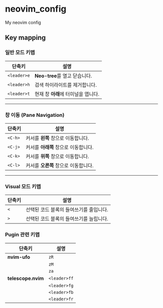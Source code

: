 # neovim_config
My neovim config

## Key mapping
### 일반 모드 키맵

| 단축키             | 설명                               |
| ----------------- | ---------------------------------- |
| `<leader>e`       | **Neo-tree**를 열고 닫습니다.          |
| `<leader>h`       | 검색 하이라이트를 제거합니다.      |
| `<leader>t`       | 현재 창 **아래**에 터미널을 엽니다. |

---

### 창 이동 (Pane Navigation)

| 단축키             | 설명              |
| ----------------- | ----------------- |
| `<C-h>`           | 커서를 **왼쪽** 창으로 이동합니다. |
| `<C-j>`           | 커서를 **아래쪽** 창으로 이동합니다. |
| `<C-k>`           | 커서를 **위쪽** 창으로 이동합니다. |
| `<C-l>`           | 커서를 **오른쪽** 창으로 이동합니다. |

---

### Visual 모드 키맵

| 단축키             | 설명                            |
| ----------------- | ------------------------------- |
| `<`               | 선택된 코드 블록의 들여쓰기를 줄입니다. |
| `>`               | 선택된 코드 블록의 들여쓰기를 늘립니다. |

### Pugin 관련 키맵

|단축키|설명|
|----------|-----------|
| **nvim-ufo** | `zR`              | 모든 폴드를 엽니다.                           |
|                     | `zM`              | 모든 폴드를 닫습니다.                         |
|                     | `za`              | 커서 위치의 폴드를 토글합니다.              |
| **telescope.nvim** | `<leader>ff`      | 파일을 검색합니다.                          |
|                     | `<leader>fg`      | 현재 디렉토리에서 문자열을 검색합니다.     |
|                     | `<leader>fb`      | 열려 있는 버퍼를 검색합니다.                |
|                     | `<leader>fr`      | 최근에 사용한 파일을 검색합니다.           |
